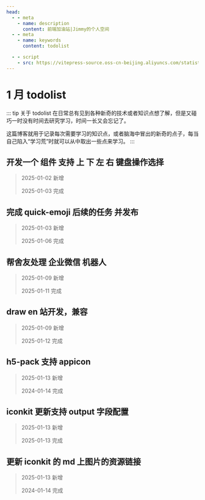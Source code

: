 ```yaml
---
head:
  - - meta
    - name: description
      content: 前端加油站|Jimmy的个人空间
  - - meta
    - name: keywords
      content: todolist

  - - script
    - src: https://vitepress-source.oss-cn-beijing.aliyuncs.com/statistics.js
---
```


# 1 月 todolist

::: tip 关于 todolist
在日常总有见到各种新奇的技术或者知识点想了解，但是又碰巧一时没有时间去研究学习，时间一长又会忘记了。

这篇博客就用于记录每次需要学习的知识点，或者脑海中冒出的新奇的点子，每当自己陷入“学习荒”时就可以从中取出一些点来学习。
:::

## 开发一个 组件 支持 上 下 左 右 键盘操作选择

> 2025-01-02 新增
>
> 2025-01-03 完成

## 完成 quick-emoji 后续的任务 并发布

> 2025-01-03 新增
>
> 2025-01-06 完成

## 帮舍友处理 企业微信 机器人

> 2025-01-09 新增
>
> 2025-01-11 完成

## draw en 站开发，兼容

> 2025-01-09 新增
>
> 2025-01-12 完成

## h5-pack 支持 appicon

> 2025-01-13 新增
>
> 2024-01-14 完成

## iconkit 更新支持 output 字段配置

> 2025-01-13 新增
>
> 2025-01-13 完成

## 更新 iconkit 的 md 上图片的资源链接

> 2025-01-13 新增
>
> 2024-01-14 完成
